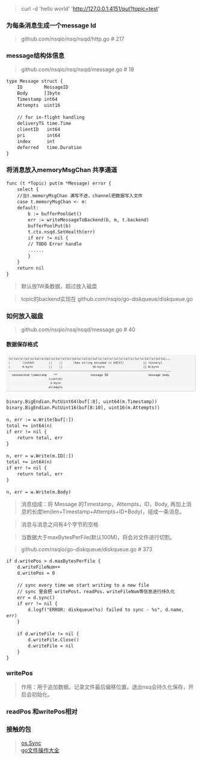 > curl -d 'hello world' 'http://127.0.0.1:4151/put?topic=test'

### 为每条消息生成一个message Id
> github.com/nsqio/nsq/nsqd/http.go # 217


### message结构体信息
> github.com/nsqio/nsq/nsqd/message.go # 18

```golang
type Message struct {
	ID        MessageID
	Body      []byte
	Timestamp int64
	Attempts  uint16

	// for in-flight handling
	deliveryTS time.Time
	clientID   int64
	pri        int64
	index      int
	deferred   time.Duration
}
```

### 将消息放入memoryMsgChan 共享通道
```
func (t *Topic) put(m *Message) error {
    select {
    //当t.memoryMsgChan 满写不进，channel把数据写入文件
    case t.memoryMsgChan <- m:
    default:
    	b := bufferPoolGet()
    	err := writeMessageToBackend(b, m, t.backend)
    	bufferPoolPut(b)
    	t.ctx.nsqd.SetHealth(err)
    	if err != nil {
    	// TODO Error handle
        ...... 
    	}
    }
    return nil
}
```

> 默认放1W条数据，超过放入磁盘

> topic的backend实现在 github.com/nsqio/go-diskqueue/diskqueue.go

### 如何放入磁盘

> github.com/nsqio/nsq/nsqd/message.go # 40

#### 数据保存格式

![images](https://github.com/Aqiling/blog/blob/master/B11F3E5A-0BCE-4D3A-9F3C-157222D7FB45.png?raw=true)

```
binary.BigEndian.PutUint64(buf[:8], uint64(m.Timestamp))
binary.BigEndian.PutUint16(buf[8:10], uint16(m.Attempts))

n, err := w.Write(buf[:])
total += int64(n)
if err != nil {
	return total, err
}

n, err = w.Write(m.ID[:])
total += int64(n)
if err != nil {
	return total, err
}

n, err = w.Write(m.Body)
```
> 消息组成：将 Message 的Timestamp，Attempts，ID，Body, 再加上消息的长度len(len+Timestamp+Attempts+ID+Body)，组成一条消息。

> 消息与消息之间有4个字节的空格

> 当数据大于maxBytesPerFile(默认100M)，将会对文件进行切割。

> github.com/nsqio/go-diskqueue/diskqueue.go # 373

```
if d.writePos > d.maxBytesPerFile {
    d.writeFileNum++
    d.writePos = 0
    
    // sync every time we start writing to a new file
    // sync 里会把 writePost，readPos，writeFileNum等信息进行持久化
    err = d.sync()
    if err != nil {
    	d.logf("ERROR: diskqueue(%s) failed to sync - %s", d.name, err)
    }
    
    if d.writeFile != nil {
    	d.writeFile.Close()
    	d.writeFile = nil
    }
}
```

### writePos
> 作用：用于追加数据。记录文件最后偏移位置。退出nsq会持久化保存，开启会初始化。

### readPos 和writePos相对

### 接触的包

> [os.Sync](https://golang.org/pkg/os/#File.Sync)  
[go文件操作大全](https://gocn.io/article/40)
